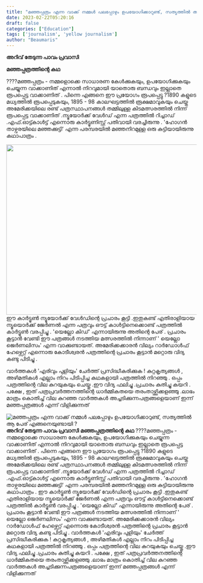```yaml
---
title: "മഞ്ഞപ്പത്രം എന്ന വാക്ക് നമ്മൾ പലപ്പോഴും ഉപയോഗിക്കാറുണ്ട്, സത്യത്തിൽ ആ പേര് എങ്ങനെയുണ്ടായി ?"
date: 2023-02-22T05:20:16
draft: false
categories: ["Education"]
tags: ['journalism', 'yellow journalism']
author: "Beaumaris"
---
```


<strong>അറിവ് തേടുന്ന പാവം പ്രവാസി</strong>

<strong>മഞ്ഞപ്പത്രത്തിന്റെ കഥ</strong>

????മഞ്ഞപ്പത്രം - നമ്മളൊക്കെ സാധാരണ കേൾക്കുകയും, ഉപയോഗിക്കുകയും ചെയ്യുന്ന വാക്കാണിത് എന്നാൽ നിറവുമായി യാതൊരു ബന്ധവും ഇല്ലാതെ രൂപപ്പെട്ട വാക്കാണിത് . പിന്നെ എങ്ങനെ ഈ പ്രയോഗം രൂപപ്പെട്ടു ?1890 കളുടെ മധ്യത്തിൽ രൂപപ്പെടുകയും, 1895 - 98 കാലഘട്ടത്തിൽ രൂക്ഷമാവുകയും ചെയ്ത അമേരിക്കയിലെ രണ്ട് പത്രസ്ഥാപനങ്ങൾ തമ്മിലുള്ള കിടമത്സരത്തിൽ നിന്ന് രൂപപ്പെട്ട വാക്കാണിത് .ന്യൂയോർക്ക് വേൾഡ് എന്ന പത്രത്തിൽ റിച്ചാഡ് .എഫ്.ഓട്ട്കാൾട്ട് എന്നൊരു കാർട്ടൂണിസ്റ്റ് പതിവായി വരച്ചിരുന്നു . 'ഹോഗൻ താഴ്വരയിലെ മഞ്ഞക്കുട്ടി' എന്ന പരമ്പരയിൽ മഞ്ഞനിറമുള്ള ഒരു കുട്ടിയായിരുന്നു കഥാപാത്രം .

<img class="size-large wp-image-384664 aligncenter" src="https://cdn.boolokam.com/articles/2023/02/j5u5-1024x577.jpg" alt="" width="800" height="451" />ഈ കാർട്ടൂൺ ന്യൂയോർക്ക് വേൾഡിന്റെ പ്രചാരം കൂട്ടി .ഇതുകണ്ട് എതിരാളിയായ ന്യൂയൊർക്ക് ജേർണൽ എന്ന പത്രവും ഔട്ട് കാൾട്ടിനെക്കൊണ്ട് പത്രത്തിൽ കാർട്ടൂൺ വരപ്പിച്ചു . 'യെല്ലോ കിഡ്' എന്നായിരുന്നു അതിന്റെ പേര് . പ്രചാരം കൂട്ടാൻ വേണ്ടി ഈ പത്രങ്ങൾ നടത്തിയ മത്സരത്തിൽ നിന്നാണ് ' യെല്ലോ ജെർണലിസം' എന്ന വാക്കുണ്ടായത്. അമേരിക്കക്കാരൻ വില്യം റാർഡോൾഫ് ഹേഴ്സെറ്റ് എന്നൊരു കോടീശ്വരൻ പത്രത്തിന്റെ പ്രചാരം കൂട്ടാൻ മറ്റൊരു വിദ്യ കണ്ടു പിടിച്ചു .

വാർത്തകൾ 'എരിവും പുളിയും' ചേർത്ത് പ്രസിദ്ധീകരിക്കുക ! കുറ്റകൃത്യങ്ങൾ , അഴിമതികൾ എല്ലാം നിറം പിടിപ്പിച്ച കഥകളായി പത്രത്തിൽ നിറഞ്ഞു . ഒപ്പം പത്രത്തിന്റെ വില കുറയുകയും ചെയ്തു .ഈ വിദ്യ ഫലിച്ചു .പ്രചാരം കുതിച്ചു കയറി . പക്ഷേ , ഇത് പത്രപ്രവർത്തനത്തിന്റെ ധാർമ്മികതയെ തരംതാഴ്ത്തിക്കളഞ്ഞു .ലാഭം മാത്രം കൊതിച്ച് വില കുറഞ്ഞ വാർത്തകൾ അച്ചടിക്കുന്നപത്രങ്ങളെയാണ് ഇന്ന് മഞ്ഞപ്പത്രങ്ങൾ എന്ന് വിളിക്കുന്നത്


![മഞ്ഞപ്പത്രം എന്ന വാക്ക് നമ്മൾ പലപ്പോഴും ഉപയോഗിക്കാറുണ്ട്, സത്യത്തിൽ ആ പേര് എങ്ങനെയുണ്ടായി ?](https://cdn.boolokam.com/articles/2023/02/j5u5-1024x577.jpg)**അറിവ് തേടുന്ന പാവം പ്രവാസി** **മഞ്ഞപ്പത്രത്തിന്റെ കഥ** ????മഞ്ഞപ്പത്രം - നമ്മളൊക്കെ സാധാരണ കേൾക്കുകയും, ഉപയോഗിക്കുകയും ചെയ്യുന്ന വാക്കാണിത് എന്നാൽ നിറവുമായി യാതൊരു ബന്ധവും ഇല്ലാതെ രൂപപ്പെട്ട വാക്കാണിത് . പിന്നെ എങ്ങനെ ഈ പ്രയോഗം രൂപപ്പെട്ടു ?1890 കളുടെ മധ്യത്തിൽ രൂപപ്പെടുകയും, 1895 - 98 കാലഘട്ടത്തിൽ രൂക്ഷമാവുകയും ചെയ്ത അമേരിക്കയിലെ രണ്ട് പത്രസ്ഥാപനങ്ങൾ തമ്മിലുള്ള കിടമത്സരത്തിൽ നിന്ന് രൂപപ്പെട്ട വാക്കാണിത് .ന്യൂയോർക്ക് വേൾഡ് എന്ന പത്രത്തിൽ റിച്ചാഡ് .എഫ്.ഓട്ട്കാൾട്ട് എന്നൊരു കാർട്ടൂണിസ്റ്റ് പതിവായി വരച്ചിരുന്നു . 'ഹോഗൻ താഴ്വരയിലെ മഞ്ഞക്കുട്ടി' എന്ന പരമ്പരയിൽ മഞ്ഞനിറമുള്ള ഒരു കുട്ടിയായിരുന്നു കഥാപാത്രം . ഈ കാർട്ടൂൺ ന്യൂയോർക്ക് വേൾഡിന്റെ പ്രചാരം കൂട്ടി .ഇതുകണ്ട് എതിരാളിയായ ന്യൂയൊർക്ക് ജേർണൽ എന്ന പത്രവും ഔട്ട് കാൾട്ടിനെക്കൊണ്ട് പത്രത്തിൽ കാർട്ടൂൺ വരപ്പിച്ചു . 'യെല്ലോ കിഡ്' എന്നായിരുന്നു അതിന്റെ പേര് . പ്രചാരം കൂട്ടാൻ വേണ്ടി ഈ പത്രങ്ങൾ നടത്തിയ മത്സരത്തിൽ നിന്നാണ് ' യെല്ലോ ജെർണലിസം' എന്ന വാക്കുണ്ടായത്. അമേരിക്കക്കാരൻ വില്യം റാർഡോൾഫ് ഹേഴ്സെറ്റ് എന്നൊരു കോടീശ്വരൻ പത്രത്തിന്റെ പ്രചാരം കൂട്ടാൻ മറ്റൊരു വിദ്യ കണ്ടു പിടിച്ചു . വാർത്തകൾ 'എരിവും പുളിയും' ചേർത്ത് പ്രസിദ്ധീകരിക്കുക ! കുറ്റകൃത്യങ്ങൾ , അഴിമതികൾ എല്ലാം നിറം പിടിപ്പിച്ച കഥകളായി പത്രത്തിൽ നിറഞ്ഞു . ഒപ്പം പത്രത്തിന്റെ വില കുറയുകയും ചെയ്തു .ഈ വിദ്യ ഫലിച്ചു .പ്രചാരം കുതിച്ചു കയറി . പക്ഷേ , ഇത് പത്രപ്രവർത്തനത്തിന്റെ ധാർമ്മികതയെ തരംതാഴ്ത്തിക്കളഞ്ഞു .ലാഭം മാത്രം കൊതിച്ച് വില കുറഞ്ഞ വാർത്തകൾ അച്ചടിക്കുന്നപത്രങ്ങളെയാണ് ഇന്ന് മഞ്ഞപ്പത്രങ്ങൾ എന്ന് വിളിക്കുന്നത്
